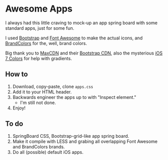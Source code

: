 Awesome Apps 
============

I always had this little craving to mock-up an app spring board
with some standard apps, just for some fun.

I used [Bootstrap](http://getbootstrap.com) and [Font Awesome](http://fortawesome.github.io/Font-Awesome/) to make the actual icons,
and [BrandColors](http://brandcolors.net) for the, well, brand colors.

Big thank you to [MaxCDN](http://www.maxcdn.com) and their [Bootstrap CDN](http://www.bootstrapcdn.com/#tab_fontawesome), also the mysterious [iOS 7 Colors](http://ios7colors.com) for help
with gradients.

How to
------

1. Download, copy-paste, clone `apps.css`
2. Add it to your HTML header.
3. Backwards engineer the apps up to with "Inspect element."
	- I'm still not done.
4. Enjoy!

To do
-----

1. SpringBoard CSS, Bootstrap-grid-like app spring board.
2. Make it compile with LESS and grabing all overlapping Font Awesome and BrandColors brands.
3. Do all (possible) default iOS apps.